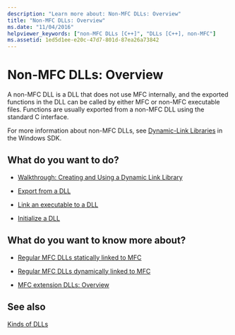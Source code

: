 ```yaml
---
description: "Learn more about: Non-MFC DLLs: Overview"
title: "Non-MFC DLLs: Overview"
ms.date: "11/04/2016"
helpviewer_keywords: ["non-MFC DLLs [C++]", "DLLs [C++], non-MFC"]
ms.assetid: 1ed5d1ee-e20c-47d7-801d-87ea26a73842
---
```

# Non-MFC DLLs: Overview

A non-MFC DLL is a DLL that does not use MFC internally, and the exported functions in the DLL can be called by either MFC or non-MFC executable files. Functions are usually exported from a non-MFC DLL using the standard C interface.

For more information about non-MFC DLLs, see [Dynamic-Link Libraries](/windows/win32/dlls/dynamic-link-libraries) in the Windows SDK.

## What do you want to do?

- [Walkthrough: Creating and Using a Dynamic Link Library](walkthrough-creating-and-using-a-dynamic-link-library-cpp.md)

- [Export from a DLL](exporting-from-a-dll.md)

- [Link an executable to a DLL](linking-an-executable-to-a-dll.md)

- [Initialize a DLL](run-time-library-behavior.md#initializing-a-dll)

## What do you want to know more about?

- [Regular MFC DLLs statically linked to MFC](regular-dlls-statically-linked-to-mfc.md)

- [Regular MFC DLLs dynamically linked to MFC](regular-dlls-dynamically-linked-to-mfc.md)

- [MFC extension DLLs: Overview](extension-dlls-overview.md)

## See also

[Kinds of DLLs](kinds-of-dlls.md)

